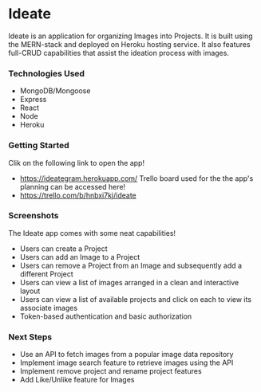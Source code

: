 # Ideate

Ideate is an application for organizing Images into Projects. It is built using the MERN-stack and deployed on Heroku hosting service. It also features full-CRUD capabilities that assist the ideation process with images.

### Technologies Used
- MongoDB/Mongoose
- Express
- React
- Node
- Heroku

### Getting Started
Clik on the following link to open the app!
- https://ideategram.herokuapp.com/
Trello board used for the the app's planning can be accessed here!
- https://trello.com/b/hnbxi7kj/ideate

### Screenshots
The Ideate app comes with some neat capabilities!
- Users can create a Project
- Users can add an Image to a Project
- Users can remove a Project from an Image and subsequently add a different Project
- Users can view a list of images arranged in a clean and interactive layout
- Users can view a list of available projects and click on each to view its associate images
- Token-based authentication and basic authorization

### Next Steps
- Use an API to fetch images from a popular image data repository
- Implement image search feature to retrieve images using the API
- Implement remove project and rename project features
- Add Like/Unlike feature for Images
